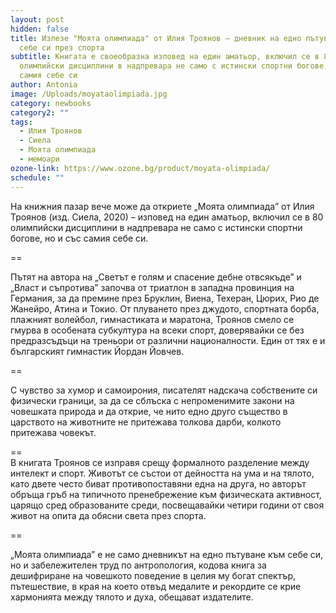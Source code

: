 ```yaml
---
layout: post
hidden: false
title: Излезе "Моята олимпиада" от Илия Троянов – дневник на едно пътуване към
  себе си през спорта
subtitle: Книгата е своеобразна изповед на един аматьор, включил се в 80
  олимпийски дисциплини в надпревара не само с истински спортни богове, но и със
  самия себе си
author: Antonia
image: /Uploads/moyataolimpiada.jpg
category: newbooks
category2: ""
tags:
  - Илия Троянов
  - Сиела
  - Моята олимпиада
  - мемоари
ozone-link: https://www.ozone.bg/product/moyata-olimpiada/
schedule: ""
---
```

На книжния пазар вече може да откриете „Моята олимпиада” от Илия Троянов (изд. Сиела, 2020)  –  изповед на един аматьор, включил се в 80 олимпийски дисциплини в надпревара не само с истински спортни богове, но и със самия себе си.

\==

Пътят на автора на „Светът е голям и спасение дебне отвсякъде” и „Власт и съпротива” започва от триатлон в западна провинция на Германия, за да премине през Бруклин, Виена, Техеран, Цюрих, Рио де Жанейро, Атина и Токио. От плуването през джудото, спортната борба, плажният волейбол, гимнастиката и маратона, Троянов смело се гмурва в особената субкултура на всеки спорт, доверявайки се без предразсъдъци на треньори от различни националности. Един от тях е и българският гимнастик Йордан Йовчев.

\==

С чувство за хумор и самоирония, писателят надскача собствените си физически граници, за да се сблъска с непроменимите закони на човешката природа и да открие, че нито едно друго същество в царството на животните не притежава толко­ва дарби, колкото притежава човекът. 

\==
\
В книгата Троянов се изправя срещу формалното разделение между интелект и спорт. Животът се състои от дейността на ума и на тялото, като двете често биват противопоставяни една на друга, но авторът обръща гръб на типичното пренебрежение към физическата активност, царящо сред образованите среди, посвещавайки четири години от своя живот на опита да обясни света през спорта.

\==

„Моята олимпиада” е не само дневникът на едно пътуване към себе си, но и забележителен труд по антропология, кодова книга за дешифриране на човешкото поведение в целия му богат спектър, пътешествие, в края на което отвъд медалите и рекордите се крие хармонията между тялото и духа, обещават издателите.